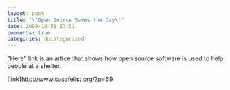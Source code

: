 ```yaml
---
layout: post
title: "\"Open Source Saves the Day\""
date: 2009-10-31 17:51
comments: true
categories: Uncategorized
---
```

"Here":link is an artice that shows how open source software is used to help people at a shelter.

[link]http://www.sasafelist.org/?p=69
